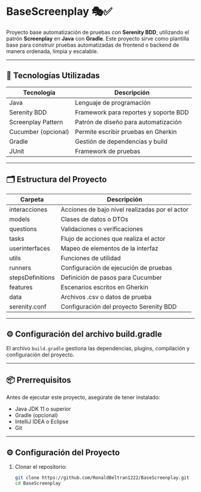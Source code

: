 # BaseScreenplay 🎭✅
Proyecto base automatización de pruebas con **Serenity BDD**, utilizando el patrón **Screenplay** en **Java** con **Gradle**. Este proyecto sirve como plantilla base para construir pruebas automatizadas de frontend o backend de manera ordenada, limpia y escalable.

---

## 🚀 Tecnologías Utilizadas

| Tecnología        | Descripción |
|-------------------|-------------|
| Java              | Lenguaje de programación |
| Serenity BDD      | Framework para reportes y soporte BDD |
| Screenplay Pattern| Patrón de diseño para automatización |
| Cucumber (opcional)| Permite escribir pruebas en Gherkin |
| Gradle            | Gestión de dependencias y build |
| JUnit             | Framework de pruebas |

---

## 🗂️ Estructura del Proyecto
| Carpeta | Descripción |
|----------|-------------|
| interacciones | Acciones de bajo nivel realizadas por el actor |
| models | Clases de datos o DTOs |
| questions | Validaciones o verificaciones |
| tasks | Flujo de acciones que realiza el actor |
| userinterfaces | Mapeo de elementos de la interfaz |
| utils | Funciones de utilidad |
| runners | Configuración de ejecución de pruebas |
| stepsDefinitions | Definición de pasos para Cucumber |
| features | Escenarios escritos en Gherkin |
| data | Archivos .csv o datos de prueba |
| serenity.conf | Configuración del proyecto Serenity BDD |

---

## ⚙️ Configuración del archivo build.gradle

El archivo `build.gradle` gestiona las dependencias, plugins, compilación y configuración del proyecto.


---

## 📦 Prerrequisitos

Antes de ejecutar este proyecto, asegúrate de tener instalado:

- Java JDK 11 o superior 
- Gradle (opcional)
- IntelliJ IDEA o Eclipse
- Git

---

## ⚙️ Configuración del Proyecto

1. Clonar el repositorio:
   ```bash
   git clone https://github.com/RonaldBeltran1222/BaseScreenplay.git
   cd BaseScreenplay
